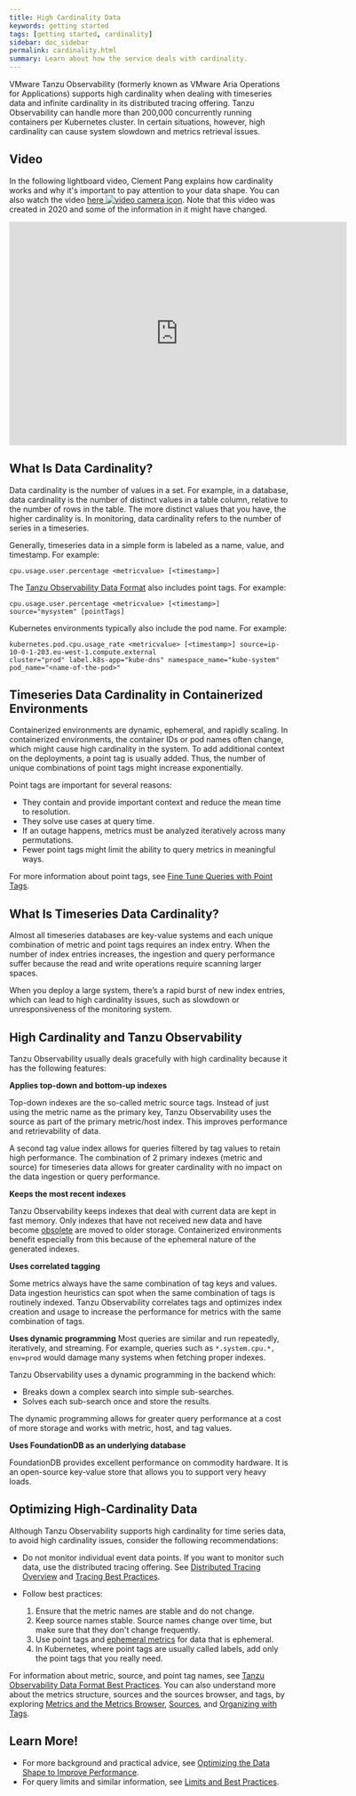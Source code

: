 ```yaml
---
title: High Cardinality Data
keywords: getting started
tags: [getting started, cardinality]
sidebar: doc_sidebar
permalink: cardinality.html
summary: Learn about how the service deals with cardinality.
---
```

VMware Tanzu Observability (formerly known as VMware Aria Operations for Applications) supports high cardinality when dealing with timeseries data and infinite cardinality in its distributed tracing offering. Tanzu Observability can handle more than 200,000 concurrently running containers per Kubernetes cluster. In certain situations, however, high cardinality can cause system slowdown and metrics retrieval issues.

## Video

In the following lightboard video, Clement Pang explains how cardinality works and why it's important to pay attention to your data shape. You can also watch the video <a href="https://vmwaretv.vmware.com/media/t/1_824wsz3p" target="_blank">here <img src="/images/video_camera.png" alt="video camera icon"/></a>. Note that this video was created in 2020 and some of the information in it might have changed. 


<p>
<iframe id="kmsembed-1_824wsz3p" width="608" height="402" src="https://vmwaretv.vmware.com/embed/secure/iframe/entryId/1_824wsz3p/uiConfId/49694343/pbc/252649793/st/0" class="kmsembed" allowfullscreen webkitallowfullscreen mozAllowFullScreen allow="autoplay *; fullscreen *; encrypted-media *" referrerPolicy="no-referrer-when-downgrade" frameborder="0" alt="creating dashboards video"></iframe>
</p>

## What Is Data Cardinality?

Data cardinality is the number of values in a set. For example, in a database, data cardinality is the number of distinct values in a table column, relative to the number of rows in the table. The more distinct values that you have, the higher cardinality is. In monitoring, data cardinality refers to the number of series in a timeseries.

Generally, timeseries data in a simple form is labeled as a name, value, and timestamp. For example:

`cpu.usage.user.percentage <metricvalue> [<timestamp>]`

The [Tanzu Observability Data Format](wavefront_data_format.html) also includes point tags. For example:

`cpu.usage.user.percentage <metricvalue> [<timestamp>] source="mysystem" [pointTags]`

Kubernetes environments typically also include the pod name. For example:

```
kubernetes.pod.cpu.usage_rate <metricvalue> [<timestamp>] source=ip-10-0-1-203.eu-west-1.compute.external
cluster="prod" label.k8s-app="kube-dns" namespace_name="kube-system" pod_name="<name-of-the-pod>"
```

## Timeseries Data Cardinality in Containerized Environments

Containerized environments are dynamic, ephemeral, and rapidly scaling. In containerized environments, the container IDs or pod names often change, which might cause high cardinality in the system. To add additional context on the deployments, a point tag is usually added. Thus, the number of unique combinations of point tags might increase exponentially.

Point tags are important for several reasons:

* They contain and provide important context and reduce the mean time to resolution.
* They solve use cases at query time.
* If an outage happens, metrics must be analyzed iteratively across many permutations.
* Fewer point tags might limit the ability to query metrics in meaningful ways.

For more information about point tags, see [Fine Tune Queries with Point Tags](query_language_point_tags.html).

## What Is Timeseries Data Cardinality?

Almost all timeseries databases are key-value systems and each unique combination of metric and point tags requires an index entry. When the number of index entries increases, the ingestion and query performance suffer because the read and write operations require scanning larger spaces.

When you deploy a large system, there’s a rapid burst of new index entries, which can lead to high cardinality issues, such as slowdown or unresponsiveness of the monitoring system.


## High Cardinality and Tanzu Observability


Tanzu Observability usually deals gracefully with high cardinality because it has the following features:

**Applies top-down and bottom-up indexes**

Top-down indexes are the so-called metric source tags. Instead of just using the metric name as the primary key, Tanzu Observability uses the source as part of the primary metric/host index. This improves performance and retrievability of data.

A second tag value index allows for queries filtered by tag values to retain high performance. The combination of 2 primary indexes (metric and source) for timeseries data allows for greater cardinality with no impact on the data ingestion or query performance.

**Keeps the most recent indexes**

Tanzu Observability keeps indexes that deal with current data are kept in fast memory. Only indexes that have not received new data and have become [obsolete](metrics_managing.html#obsolete-metrics) are moved to older storage. Containerized environments benefit especially from this because of the ephemeral nature of the generated indexes.


**Uses correlated tagging**

Some metrics always have the same combination of tag keys and values. Data ingestion heuristics can spot when the same combination of tags is routinely indexed. Tanzu Observability correlates tags and optimizes index creation and usage to increase the performance for metrics with the same combination of tags.

**Uses dynamic programming**
Most queries are similar and run repeatedly, iteratively, and streaming. For example, queries such as `*.system.cpu.*, env=prod` would damage many systems when fetching proper indexes.

Tanzu Observability uses a dynamic programming in the backend which:

* Breaks down a complex search into simple sub-searches.
* Solves each sub-search once and store the results.

The dynamic programming allows for greater query performance at a cost of more storage and works with metric, host, and tag values.

**Uses FoundationDB as an underlying database**

FoundationDB provides excellent performance on commodity hardware. It is an open-source key-value store that allows you to support very heavy loads.


## Optimizing High-Cardinality Data

Although Tanzu Observability supports high cardinality for time series data, to avoid high cardinality issues, consider the following recommendations:

* Do not monitor individual event data points. If you want to monitor such data, use the distributed tracing offering. See [Distributed Tracing Overview](tracing_basics.html) and [Tracing Best Practices](tracing_best_practices.html).

* Follow best practices:

   1. Ensure that the metric names are stable and do not change.
   2. Keep source names stable. Source names change over time, but make sure that they don't change frequently.
   3. Use point tags and [ephemeral metrics](metric_types.html#metric-types-per-retention-period) for data that is ephemeral.
   4. In Kubernetes, where point tags are usually called labels, add only the point tags that you really need.

For information about metric, source, and point tag names, see [Tanzu Observability Data Format Best Practices](wavefront_data_format.html#tanzu-observability-data-format-best-practices). You can also understand more about the metrics structure, sources and the sources browser, and tags, by exploring [Metrics and the Metrics Browser](metrics_managing.html), [Sources](sources_managing.html), and [Organizing with Tags](tags_overview.html).

<!--* If you run a query of the type `ts(<metricName>, source="<sourceName>")`, make sure that the number of data points returned is less than 1000. Although Wavefront can handle more, it is best to keep in mind that more data can cause high cardinality issues.-->

## Learn More!

* For more background and practical advice, see [Optimizing the Data Shape to Improve Performance](optimize_data_shape.html).
* For query limits and similar information, see [Limits and Best Practices](wavefront_limits.html).

